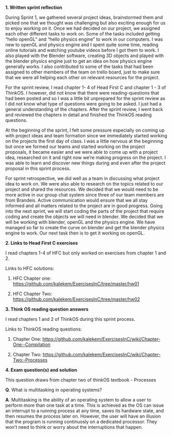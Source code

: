 **1. Written sprint reflection**

During Sprint 1, we gathered several project ideas, brainstormed  them and picked one that we thought was challenging but also exciting enough for us to enjoy working on it. Once we had decided on our project, we assigned each other different tasks to work on. Some of the tasks included getting “hello openGL” and “hello physics engine” to work in our computers. I was new to openGL and physics engine and I spent quite some time, reading online tutorials and watching youtube videos before I got them to work. I also played with the Blender software, creating 3D objects and played with the blender physics engine just to get an idea on how physics engine generally works. I also contributed to some of the tasks that had been assigned to other members of the team on trello board, just to make sure that we were all helping each other on relevant resources for the project. 

For the sprint review, I read  chapter 1- 4 of Head First C and chapter 1 - 3 of ThinkOS. I however, did not know that there were reading-questions that had been posted and so I was a little bit unprepared for the sprint review as I did not know what type of questions were going to be asked. I just had a general understanding of the chapters. After the sprint review, I went back and reviewed the chapters in detail and finished the ThinkOS reading questions.  

At the beginning of the sprint, I felt some pressure especially on coming up with project ideas and team formation since we immediately started working on the projects the first day of class. I was a little nervous at the beginning but once we formed our teams and started working on the project proposals, it became easier and we were able to come up with a project idea, researched on it and right now we’re making progress on the project. I was able to learn and discover new things during and even after the project proposal in this sprint process. 

For sprint retrospective, we did well as a team in discussing what project idea to work on. We were also able to research on the topics related to our project and shared the resources. We decided that we would need to be more active in our group chat system since three of our team members are from Brandeis. Active communication would ensure that we all stay informed and all matters related to the project are in good progress. Going into the next sprint, we will start coding the parts of the project that require coding and create the objects we will need in blender. We decided that we will be working with blender, openGL and the physics engine. We have managed so far to create the curve on blender and get the blender physics engine to work. Our next task then is to get it working on openGL. 


**2. Links to Head First C exercises**

I read chapters 1-4 of HFC but only worked on exercises from chapter 1 and 2. 

Links to HFC solutions: 

  1) HFC Chapter one: https://github.com/kalekem/ExercisesInC/tree/master/hw01
  
  2) HFC Chapter Two: https://github.com/kalekem/ExercisesInC/tree/master/hw02
  
  
**3. Think OS reading question answers**

I read chapters 1 and 2 of ThinkOS during this sprint process.

Links to ThinkOS reading questions:

  1) Chapter One: https://github.com/kalekem/ExercisesInC/wiki/Chapter-One:-Compilation
  
  2) Chapter Two: https://github.com/kalekem/ExercisesInC/wiki/Chapter-Two:-Processes
  
  
**4. Exam question(s) and solution**

This question draws from chapter two of thinkOS textbook - Processes


**Q**. What is multitasking in operating systems? 


**A**. Multitasking is the ability of an operating system to allow a user to perform more than one task at a time. 
This is achieved as the OS can issue an interrupt to a running process at any time, saves its hardware state, and then
resumes the process later on. However, the user will have an illusion that the program is running continuosly on a dedicated 
processor. They won't need to think or worry about the interruptions that happen. 




